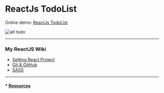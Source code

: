 # ReactJs TodoList

Online demo: [ReactJs TodoList](https://yelenako.github.io/ReactJs-TodoList/)

![ alt todo](https://user-images.githubusercontent.com/37521732/66449093-70db1a00-ea19-11e9-9012-bc4a26f951f5.gif)

---

### My ReactJS Wiki

* [Setting React Project](https://github.com/YelenaKo/ReactJs-TodoList/wiki/Setting-React-Project)
* [Git & GitHub](https://github.com/YelenaKo/ReactJs-TodoList/wiki/Work-with-GitHub)
* [SASS](https://github.com/YelenaKo/ReactJs-TodoList/wiki/Work-with-SASS)

---

#### * [Resources](resources.md)

